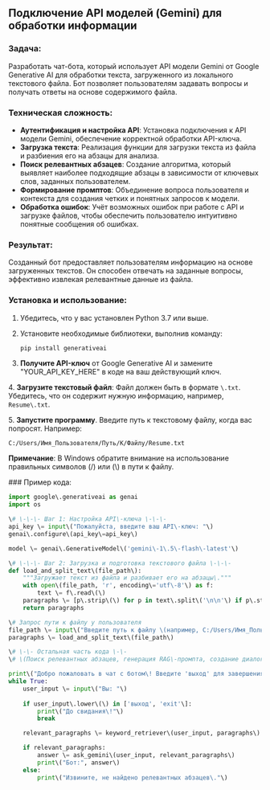 ## Подключение API моделей \(Gemini\) для обработки информации

### Задача:
Разработать чат-бота, который использует API модели Gemini от Google Generative AI для обработки текста, загруженного из локального текстового файла\. Бот позволяет пользователям задавать вопросы и получать ответы на основе содержимого файла\.

### Техническая сложность:
- **Аутентификация и настройка API**: Установка подключения к API модели Gemini, обеспечение корректной обработки API\-ключа\.
- **Загрузка текста**: Реализация функции для загрузки текста из файла и разбиения его на абзацы для анализа\.
- **Поиск релевантных абзацев**: Создание алгоритма, который выявляет наиболее подходящие абзацы в зависимости от ключевых слов, заданных пользователем\.
- **Формирование промптов**: Объединение вопроса пользователя и контекста для создания четких и понятных запросов к модели\.
- **Обработка ошибок**: Учёт возможных ошибок при работе с API и загрузке файлов, чтобы обеспечить пользователю интуитивно понятные сообщения об ошибках\.

### Результат:
Созданный бот предоставляет пользователям информацию на основе загруженных текстов. Он способен отвечать на заданные вопросы, эффективно извлекая релевантные данные из файла\.

### Установка и использование:

1. Убедитесь, что у вас установлен Python 3.7 или выше.
2. Установите необходимые библиотеки, выполнив команду:
   ```bash
   pip install generativeai
   ```

3. **Получите API\-ключ** от Google Generative AI и замените "YOUR_API_KEY_HERE" в коде на ваш действующий ключ\.

4\. **Загрузите текстовый файл**: Файл должен быть в формате `\.txt`\. Убедитесь, что он содержит нужную информацию, например, `Resume\.txt`\.

5\. **Запустите программу**\. Введите путь к текстовому файлу, когда вас попросят\. Например:
   ```
   C:/Users/Имя_Пользователя/Путь/К/Файлу/Resume.txt
   ```
   **Примечание**: В Windows обратите внимание на использование правильных символов \(/\) или \(\\\) в пути к файлу\.

\#\#\# Пример кода:

```python
import google\.generativeai as genai
import os

\# \-\-\- Шаг 1: Настройка API\-ключа \-\-\-
api_key \= input\("Пожалуйста, введите ваш API\-ключ: "\)
genai\.configure\(api_key\=api_key\)

model \= genai\.GenerativeModel\('gemini\-1\.5\-flash\-latest'\)

\# \-\-\- Шаг 2: Загрузка и подготовка текстового файла \-\-\-
def load_and_split_text\(file_path\):
    """Загружает текст из файла и разбивает его на абзацы\."""
    with open\(file_path, 'r', encoding\='utf\-8'\) as f:
        text \= f\.read\(\)
    paragraphs \= [p\.strip\(\) for p in text\.split\('\n\n'\) if p\.strip\(\)\]
    return paragraphs

\# Запрос пути к файлу у пользователя
file_path \= input\("Введите путь к файлу \(например, C:/Users/Имя_Пользователя/Resume\.txt\): "\)
paragraphs \= load_and_split_text\(file_path\)

\# \-\- Остальная часть кода \-\-
\# \(Поиск релевантных абзацев, генерация RAG\-промпта, создание диалога и пр\.\)

print\("Добро пожаловать в чат с ботом\! Введите 'выход' для завершения\."\)
while True:
    user_input \= input\("Вы: "\)
    
    if user_input\.lower\(\) in ['выход', 'exit'\]:
        print\("До свидания\!"\)
        break

    relevant_paragraphs \= keyword_retriever\(user_input, paragraphs\)

    if relevant_paragraphs:
        answer \= ask_gemini\(user_input, relevant_paragraphs\)
        print\("Бот:", answer\)
    else:
        print\("Извините, не найдено релевантных абзацев\."\)
```
